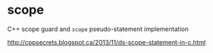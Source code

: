 scope
===========

C++ scope guard and `scope` pseudo-statement implementation

http://cppsecrets.blogspot.ca/2013/11/ds-scope-statement-in-c.html
